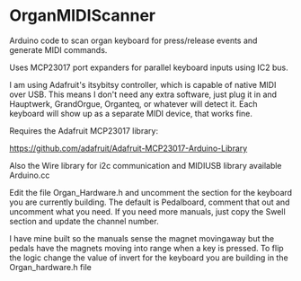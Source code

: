 # OrganMIDIScanner
Arduino code to scan organ keyboard for press/release events and generate MIDI commands.  


Uses MCP23017 port expanders for parallel keyboard inputs using IC2 bus.  

I am using Adafruit's itsybitsy controller, which is capable of native MIDI
over USB.   This means I don't need any extra software, just plug it in and
Hauptwerk, GrandOrgue, Organteq, or whatever will detect it.  Each keyboard
will show up as a separate MIDI device, that works fine.

Requires the Adafruit MCP23017 library:

https://github.com/adafruit/Adafruit-MCP23017-Arduino-Library

Also the Wire library for i2c communication and MIDIUSB library available Arduino.cc

Edit the file Organ_Hardware.h and uncomment the section for the keyboard you are currently building. The default is Pedalboard,
comment that out and uncomment what you need. If you need more manuals, just copy the Swell section and update the channel number.

I have mine built so the manuals sense the magnet movingaway but the
pedals have the magnets moving into range when a key is pressed. To flip
the logic change the value of invert for the keyboard you are building in
the Organ_hardware.h file

